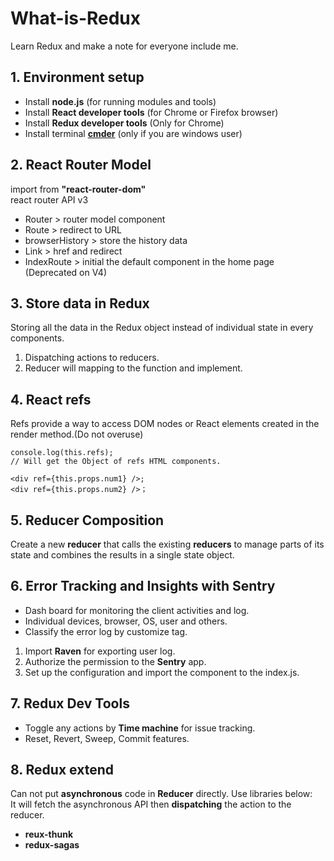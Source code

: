 # What-is-Redux
Learn Redux and make a note for everyone include me.


## 1. Environment setup
 - Install **node.js** (for running modules and tools)
 - Install **React developer tools** (for Chrome or Firefox browser)
 - Install **Redux developer tools** (Only for Chrome)
 - Install terminal [**cmder**](https://cmder.net/) (only if you are windows user)


## 2. React Router Model
import from **"react-router-dom"**  
react router API v3
- Router > router model component
- Route > redirect to URL
- browserHistory > store the history data
- Link > href and redirect
- IndexRoute > initial the default component in the home page (Deprecated on V4)


## 3. Store data in Redux
Storing all the data in the Redux object instead of individual state in every components.
1. Dispatching actions to reducers.
2. Reducer will mapping to the function and implement.


## 4. React refs
Refs provide a way to access DOM nodes or React elements created in the render method.(Do not overuse)
```
console.log(this.refs);
// Will get the Object of refs HTML components.

<div ref={this.props.num1} />;
<div ref={this.props.num2} />；
```


## 5. Reducer Composition
Create a new **reducer** that calls the existing **reducers** to manage parts of its state and combines the results in a single state object.


## 6. Error Tracking and Insights with Sentry
- Dash board for monitoring the client activities and log.
- Individual devices, browser, OS, user and others.
- Classify the error log by customize tag.

1. Import **Raven** for exporting user log.
2. Authorize the permission to the **Sentry** app.
3. Set up the configuration and import the component to the index.js.


## 7. Redux Dev Tools
- Toggle any actions by **Time machine** for issue tracking.
- Reset, Revert, Sweep, Commit features.


## 8. Redux extend
Can not put **asynchronous** code in **Reducer** directly.
Use libraries below:  
It will fetch the asynchronous API then **dispatching** the action to the reducer.
- **reux-thunk**
- **redux-sagas**